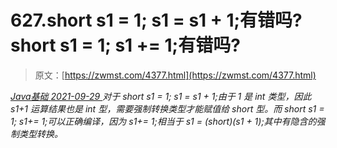 <!--yml
category: 未分类
date: 0001-01-01 00:00:00
-->

# 627.short s1 = 1; s1 = s1 + 1;有错吗?short s1 = 1; s1 += 1;有错吗?

> 原文：[https://zwmst.com/4377.html](https://zwmst.com/4377.html)

   [ *Java基础* ](https://zwmst.com/java%e5%9f%ba%e7%a1%80)*[ <time datetime="2021-09-30T00:08:32+08:00"> 2021-09-29 </time> ](https://zwmst.com/4377.html)  对于 short s1 = 1; s1 = s1 + 1;由于 1 是 int 类型，因此 s1+1 运算结果也是 int 型，需要强制转换类型才能赋值给 short 型。而 short s1 = 1; s1+= 1;可以正确编译，因为 s1+= 1;相当于 s1 = (short)(s1 + 1);其中有隐含的强制类型转换。*